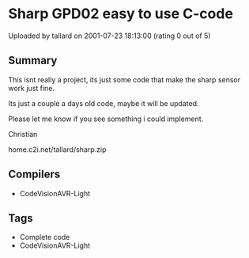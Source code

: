 # Sharp GPD02 easy to use C-code

Uploaded by tallard on 2001-07-23 18:13:00 (rating 0 out of 5)

## Summary

This isnt really a project, its just some code that make the sharp sensor work just fine.  

Its just a couple a days old code, maybe it will be updated.  

Please let me know if you see something i could implement. 


Christian


home.c2i.net/tallard/sharp.zip

## Compilers

- CodeVisionAVR-Light

## Tags

- Complete code
- CodeVisionAVR-Light
